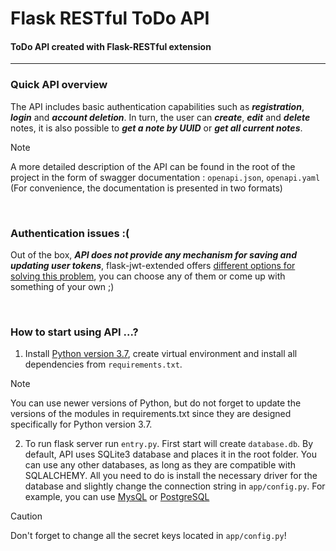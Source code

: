 # Flask RESTful ToDo API
#### ToDo API created with Flask-RESTful extension

---

### Quick API overview

The API includes basic authentication capabilities such as <b><i>registration</i></b>, 
<b><i>login</i></b> and <b><i>account deletion</i></b>. In turn, the user can <b><i>create</i></b>, 
<b><i>edit</i></b> and <b><i>delete</i></b> notes, it is also possible to <b><i>get 
a note by UUID</i></b> or <b><i>get all current notes</i></b>.

> [!NOTE]
> A more detailed description of the API can be found in the root of the project in the form of swagger documentation :
> `openapi.json`, `openapi.yaml` (For convenience, the documentation is presented in two formats)

<br>

### Authentication issues :(

Out of the box, <b><i>API does not provide any mechanism for saving and updating user tokens</i></b>, 
flask-jwt-extended offers [different options for solving this problem](https://flask-jwt-extended.readthedocs.io/en/stable/refreshing_tokens.html#), 
you can choose any of them or come up with something of your own ;)

<br>

### How to start using API ...?

1. Install [Python version 3.7](https://www.python.org/downloads/release/python-370/), 
create virtual environment and install all dependencies from `requirements.txt`.

> [!NOTE]
> You can use newer versions of Python, but do not forget to update the versions of the modules in requirements.txt 
> since they are designed specifically for Python version 3.7.

2. To run flask server run `entry.py`. First start will create `database.db`.
By default, API uses SQLite3 database and places it in the root folder.
You can use any other databases, as long as they are compatible with SQLALCHEMY. 
All you need to do is install the necessary driver for the database and slightly 
change the connection string in `app/config.py`. For example, you can use 
[MysQL](https://stackoverflow.com/questions/29355674/how-to-connect-mysql-database-using-pythonsqlalchemy-remotely) or 
[PostgreSQL](https://docs.sqlalchemy.org/en/20/core/engines.html#postgresql)

> [!CAUTION]
> Don't forget to change all the secret keys located in `app/config.py`!
